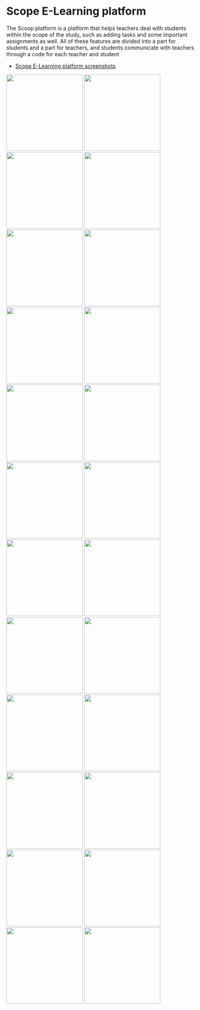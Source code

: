 # Scope E-Learning platform
The Scoop platform is a platform that helps teachers deal with students within the scope of the study, such as adding tasks and some important assignments as well. All of these features are divided into a part for students and a part for teachers, and students communicate with teachers through a code for each teacher and student

<!-- TOC -->
* [Scope E-Learning platform screenshots](#scope-e-learning-platform)
<!-- TOC -->

<img src="https://github.com/WafikSleim/Scope_E-Learning/blob/main/Screenshot_20230517-011655.jpg" width="200"/>
<img src="https://github.com/WafikSleim/Scope_E-Learning/blob/main/Screenshot_20230517-011700.jpg" width="200"/>
<img src="https://github.com/WafikSleim/Scope_E-Learning/blob/main/Screenshot_20230517-011713.jpg" width="200"/>
<img src="https://github.com/WafikSleim/Scope_E-Learning/blob/main/Screenshot_20230517-011728.jpg" width="200"/>
<img src="https://github.com/WafikSleim/Scope_E-Learning/blob/main/Screenshot_20230517-011735.jpg" width="200"/>
<img src="https://github.com/WafikSleim/Scope_E-Learning/blob/main/Screenshot_20230517-011837.jpg" width="200"/>
<img src="https://github.com/WafikSleim/Scope_E-Learning/blob/main/Screenshot_20230517-011845.jpg" width="200"/>
<img src="https://github.com/WafikSleim/Scope_E-Learning/blob/main/Screenshot_20230517-011918.jpg" width="200"/>
<img src="https://github.com/WafikSleim/Scope_E-Learning/blob/main/Screenshot_20230517-011932.jpg" width="200"/>
<img src="https://github.com/WafikSleim/Scope_E-Learning/blob/main/Screenshot_20230517-012027.jpg" width="200"/>
<img src="https://github.com/WafikSleim/Scope_E-Learning/blob/main/Screenshot_20230517-012121.jpg" width="200"/>
<img src="https://github.com/WafikSleim/Scope_E-Learning/blob/main/Screenshot_20230517-012159.jpg" width="200"/>
<img src="https://github.com/WafikSleim/Scope_E-Learning/blob/main/Screenshot_20230517-012344.jpg" width="200"/>
<img src="https://github.com/WafikSleim/Scope_E-Learning/blob/main/Screenshot_20230517-012425.jpg" width="200"/>
<img src="https://github.com/WafikSleim/Scope_E-Learning/blob/main/Screenshot_20230517-012435.jpg" width="200"/>
<img src="https://github.com/WafikSleim/Scope_E-Learning/blob/main/Screenshot_20230517-012443.jpg" width="200"/>
<img src="https://github.com/WafikSleim/Scope_E-Learning/blob/main/Screenshot_20230517-012735.jpg" width="200"/>
<img src="https://github.com/WafikSleim/Scope_E-Learning/blob/main/Screenshot_20230517-012744.jpg" width="200"/>
<img src="https://github.com/WafikSleim/Scope_E-Learning/blob/main/Screenshot_20230517-012751.jpg" width="200"/>
<img src="https://github.com/WafikSleim/Scope_E-Learning/blob/main/Screenshot_20230517-012758.jpg" width="200"/>
<img src="https://github.com/WafikSleim/Scope_E-Learning/blob/main/Screenshot_20230517-012823.jpg" width="200"/>
<img src="https://github.com/WafikSleim/Scope_E-Learning/blob/main/Screenshot_20230517-012851.jpg" width="200"/>
<img src="https://github.com/WafikSleim/Scope_E-Learning/blob/main/Screenshot_20230517-012921.jpg" width="200"/>
<img src="https://github.com/WafikSleim/Scope_E-Learning/blob/main/Screenshot_20230517-012929.jpg" width="200"/>
